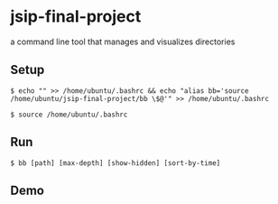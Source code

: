 # jsip-final-project

a command line tool that manages and visualizes directories

## Setup
```
$ echo "" >> /home/ubuntu/.bashrc && echo "alias bb='source /home/ubuntu/jsip-final-project/bb \$@'" >> /home/ubuntu/.bashrc
```
```
$ source /home/ubuntu/.bashrc
```

## Run
```
$ bb [path] [max-depth] [show-hidden] [sort-by-time]
```
## Demo
<script src="https://asciinema.org/a/H3m9Js4fkjJ4sHqlL37RVKhRq.js" id="asciicast-H3m9Js4fkjJ4sHqlL37RVKhRq" async="true"></script>